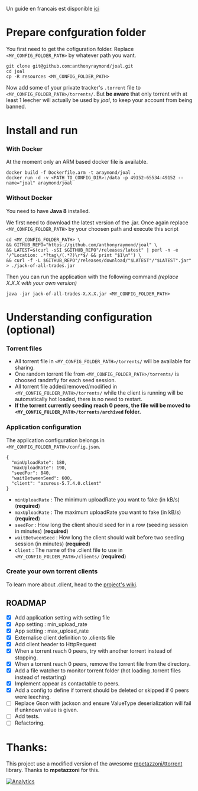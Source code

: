 Un guide en francais est disponible [ici](http://h5ckfun.info/joal-le-nouveau-ratiomaster/)

# Prepare confguration folder
You first need to get the cofiguration folder. Replace `<MY_CONFIG_FOLDER_PATH>` by whatever path you want.
```
git clone git@github.com:anthonyraymond/joal.git
cd joal
cp -R resources <MY_CONFIG_FOLDER_PATH>
```
Now add some of your private tracker's `.torrent` file to `<MY_CONFIG_FOLDER_PATH>/torrents/`. But **be aware** that only torrent with at least 1 leecher will actually be used by *joal*, to keep your account from being banned.


# Install and run
### With Docker
At the moment only an ARM based docker file is available.
```
docker build -f Dockerfile.arm -t araymond/joal .
docker run -d -v <PATH_TO_CONFIG_DIR>:/data -p 49152-65534:49152 --name="joal" araymond/joal
```

### Without Docker
You need to have **Java 8** installed.

We first need to download the latest version of the .jar. Once again replace  `<MY_CONFIG_FOLDER_PATH>` by your choosen path and execute this script
```
cd <MY_CONFIG_FOLDER_PATH> \
&& GITHUB_REPO="https://github.com/anthonyraymond/joal" \
&& LATEST=$(curl -sSI $GITHUB_REPO"/releases/latest" | perl -n -e '/^Location: .*?tag\/(.*?)\r*$/ && print "$1\n"') \
&& curl -f -L $GITHUB_REPO"/releases/download/"$LATEST"/"$LATEST".jar" > ./jack-of-all-trades.jar
```

Then you can run the application with the following command *(replace X.X.X with your own version)*
```
java -jar jack-of-all-trades-X.X.X.jar <MY_CONFIG_FOLDER_PATH>
```

# Understanding configuration (optional)
### Torrent files
- All torrent file in `<MY_CONFIG_FOLDER_PATH>/torrents/` will be available for sharing.
- One random torrent file from `<MY_CONFIG_FOLDER_PATH>/torrents/` is choosed randmfly for each seed session.
- All torrent file added/removed/modified in `<MY_CONFIG_FOLDER_PATH>/torrents/` while the client is running will be automatically hot loaded, there is no need to restart.
- **If the torrent currently seeding reach 0 peers, the file will be moved to `<MY_CONFIG_FOLDER_PATH>/torrents/archived` folder.**


### Application configuration
The application configuration belongs in `<MY_CONFIG_FOLDER_PATH>/config.json`.

```
{
  "minUploadRate": 180,
  "maxUploadRate": 190,
  "seedFor": 840,
  "waitBetweenSeed": 600,
  "client": "azureus-5.7.4.0.client"
}
```
- `minUploadRate` : The minimum uploadRate you want to fake (in kB/s) (**required**)
- `maxUploadRate` : The maximum uploadRate you want to fake (in kB/s) (**required**)
- `seedFor` : How long the client should seed for in a row (seeding session in minutes) (**required**)
- `waitBetweenSeed` : How long the client should wait before two seeding session (in minutes) (**required**)
- `client` : The name of the .client file to use in `<MY_CONFIG_FOLDER_PATH>/clients/` (**required**)

### Create your own torrent clients
To learn more about .client, head to the [project's wiki][project-wiki].

## ROADMAP
- [x] Add application setting with setting file
- [x] App setting : min_upload_rate
- [x] App setting : max_upload_rate
- [x] Externalise client definition to .clients file
- [x] Add client header to HttpRequest
- [x] When a torrent reach 0 peers, try with another torrent instead of stopping.
- [x] When a torrent reach 0 peers, remove the torrent file from the directory.
- [x] Add a file watcher to monitor torrent folder (hot loading .torrent files instead of restarting)
- [x] Implement appear as contactable to peers.
- [x] Add a config to define if torrent should be deleted or skipped if 0 peers were leeching.
- [ ] Replace Gson with jackson and ensure ValueType deserialization will fail if unknown value is given.
- [ ] Add tests.
- [ ] Refactoring.

# Thanks:
This project use a modified version of the awesome [mpetazzoni/ttorrent] library. Thanks to **mpetazzoni** for this.

[project-wiki]: https://github.com/anthonyraymond/joal/wiki
[mpetazzoni/ttorrent]: http://mpetazzoni.github.com/ttorrent/

[![Analytics](https://ga-beacon.appspot.com/UA-97530761-1/joal/readme?pixel)](https://github.com/igrigorik/ga-beacon)
